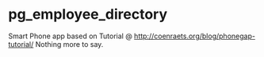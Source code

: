 # pg_employee_directory
Smart Phone app based on Tutorial @ http://coenraets.org/blog/phonegap-tutorial/
Nothing more to say.
